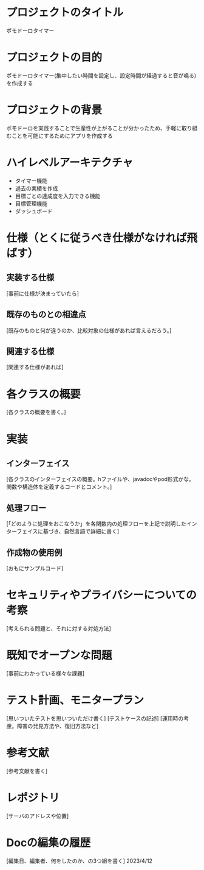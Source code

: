 # プロジェクトのタイトル
ポモドーロタイマー

# プロジェクトの目的
ポモドーロタイマー(集中したい時間を設定し、設定時間が経過すると音が鳴る)を作成する

# プロジェクトの背景
ポモドーロを実践することで生産性が上がることが分かったため、手軽に取り組むことを可能にするためにアプリを作成する

# ハイレベルアーキテクチャ
- タイマー機能
- 過去の実績を作成
- 目標ごとの達成度を入力できる機能
- 目標管理機能
- ダッシュボード

# 仕様（とくに従うべき仕様がなければ飛ばす）
## 実装する仕様
[事前に仕様が決まっていたら]

## 既存のものとの相違点
[既存のものと何が違うのか、比較対象の仕様があれば言えるだろう。]

## 関連する仕様
[関連する仕様があれば]

# 各クラスの概要
[各クラスの概要を書く。]

# 実装
## インターフェイス
[各クラスのインターフェイスの概要。hファイルや、javadocやpod形式かな。関数や構造体を定義するコードとコメント。]

## 処理フロー
[「どのように処理をおこなうか」を各関数内の処理フローを上記で説明したインターフェイスに基づき、自然言語で詳細に書く]

## 作成物の使用例
[おもにサンプルコード]

# セキュリティやプライバシーについての考察
[考えられる問題と、それに対する対処方法]

# 既知でオープンな問題
[事前にわかっている様々な課題]

# テスト計画、モニタープラン
[思いついたテストを思いついただけ書く]
[テストケースの記述]
[運用時の考慮。障害の発見方法や、復旧方法など]

# 参考文献
[参考文献を書く]

# レポジトリ
[サーバのアドレスや位置]

# Docの編集の履歴
[編集日、編集者、何をしたのか、の3つ組を書く]
2023/4/12
